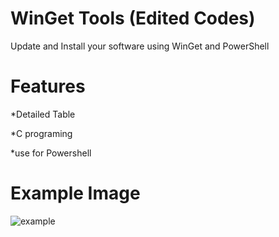# WinGet Tools (Edited Codes)
Update and Install your software using WinGet and PowerShell

# Features 

*Detailed Table

*C programing

*use for Powershell


# Example Image

![example](https://user-images.githubusercontent.com/74864221/217322309-fa6ae15c-08c4-450e-9a0f-2d3516a2c9f8.png)


